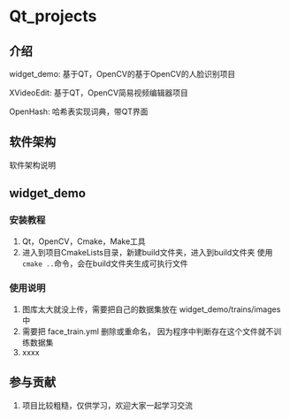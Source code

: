 # Qt_projects


## 介绍
widget_demo: 基于QT，OpenCV的基于OpenCV的人脸识别项目

XVideoEdit: 基于QT，OpenCV简易视频编辑器项目 

OpenHash: 哈希表实现词典，带QT界面

## 软件架构
软件架构说明

## widget_demo
### 安装教程

1.  Qt，OpenCV，Cmake，Make工具
2.  进入到项目CmakeLists目录，新建build文件夹，进入到build文件夹 使用`cmake ..`命令，会在build文件夹生成可执行文件

### 使用说明

1.  图库太大就没上传，需要把自己的数据集放在 widget_demo/trains/images中
2.  需要把 face_train.yml 删除或重命名， 因为程序中判断存在这个文件就不训练数据集
3.  xxxx

## 参与贡献

1. 项目比较粗糙，仅供学习，欢迎大家一起学习交流
